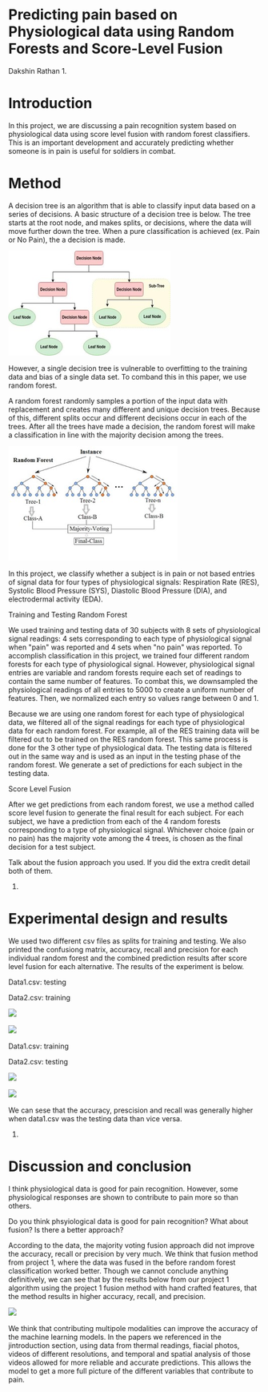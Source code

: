 # Predicting pain based on Physiological data using Random Forests and Score-Level Fusion

Dakshin Rathan
1.
# Introduction

In this project, we are discussing a pain recognition system based on physiological data using score level fusion with random forest classifiers. This is an important development and accurately predicting whether someone is in pain is useful for soldiers in combat.

# Method


A decision tree is an algorithm that is able to classify input data based on a series of decisions. A basic structure of a decision tree is below. The tree starts at the root node, and makes splits, or decisions, where the data will move further down the tree. When a pure classification is achieved (ex. Pain or No Pain), the a decision is made.

![](data/DTree.jpg)

However, a single decision tree is vulnerable to overfitting to the training data and bias of a single data set. To comband this in this paper, we use random forest.

A random forest randomly samples a portion of the input data with replacement and creates many different and unique decision trees. Because of this, different splits occur and different decisions occur in each of the trees. After all the trees have made a decision, the random forest will make a classification in line with the majority decision among the trees.

![](data/RF.jpg)

In this project, we classify whether a subject is in pain or not based entries of signal data for four types of physiological signals: Respiration Rate (RES), Systolic Blood Pressure (SYS), Diastolic Blood Pressure (DIA), and electrodermal activity (EDA).

Training and Testing Random Forest

We used training and testing data of 30 subjects with 8 sets of physiological signal readings: 4 sets corresponding to each type of physiological signal when &quot;pain&quot; was reported and 4 sets when &quot;no pain&quot; was reported. To accomplish classification in this project, we trained four different random forests for each type of physiological signal. However, physiological signal entries are variable and random forests require each set of readings to contain the same number of features. To combat this, we downsampled the physiological readings of all entries to 5000 to create a uniform number of features. Then, we normalized each entry so values range between 0 and 1.

Because we are using one random forest for each type of physiological data, we filtered all of the signal readings for each type of physiological data for each random forest. For example, all of the RES training data will be filtered out to be trained on the RES random forest. This same process is done for the 3 other type of physiological data. The testing data is filtered out in the same way and is used as an input in the testing phase of the random forest. We generate a set of predictions for each subject in the testing data.

Score Level Fusion

After we get predictions from each random forest, we use a method called score level fusion to generate the final result for each subject. For each subject, we have a prediction from each of the 4 random forests corresponding to a type of physiological signal. Whichever choice (pain or no pain) has the majority vote among the 4 trees, is chosen as the final decision for a test subject.

Talk about the fusion approach you used. If you did the extra credit detail both of them.

1.
# Experimental design and results

We used two different csv files as splits for training and testing. We also printed the confusiong matrix, accuracy, recall and precision for each individual random forest and the combined prediction results after score level fusion for each alternative. The results of the experiment is below.

Data1.csv: testing

Data2.csv: training

![](data/Results1.jpg)

![](data/Results2.jpg)

Data1.csv: training

Data2.csv: testing

![](data/Results3.jpg)

![](data/Results4.jpg)

We can sese that the accuracy, prescision and recall was generally higher when data1.csv was the testing data than vice versa.

1.
# Discussion and conclusion

I think physiological data is good for pain recognition. However, some physiological responses are shown to contribute to pain more so than others.

Do you think phsyiological data is good for pain recognition? What about fusion? Is there a better approach?

According to the data, the majority voting fusion approach did not improve the accuracy, recall or precision by very much. We think that fusion method from project 1, where the data was fused in the before random forest classification worked better. Though we cannot conclude anything definitively, we can see that by the results below from our project 1 algorithm using the project 1 fusion method with hand crafted features, that the method results in higher accuracy, recall, and precision.

![](data/Results5.jpg)

We think that contributing multipole modalities can improve the accuracy of the machine learning models. In the papers we referenced in the jintroduction section, using data from thermal readings, fiacial photos, videos of different resolutions, and temporal and spatial analysis of those videos allowed for more reliable and accurate predictions. This allows the model to get a more full picture of the different variables that contribute to pain.
